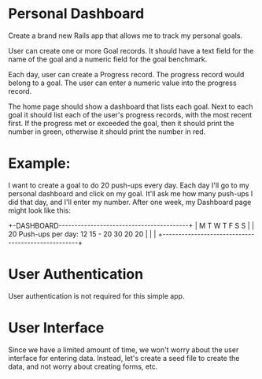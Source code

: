 # Personal Dashboard

Create a brand new Rails app that allows me to track my personal goals. 

User can create one or more Goal records. It should have a text field for the name of the goal and a numeric field for the goal benchmark. 

Each day, user can create a Progress record. The progress record would belong to a goal. The user can enter a numeric value into the progress record. 

The home page should show a dashboard that lists each goal. Next to each goal it should list each of the user's progress records, with the most recent first. If the progress met or exceeded the goal, then it should print the number in green, otherwise it should print the number in red. 

# Example: 

I want to create a goal to do 20 push-ups every day. Each day I'll go to my personal dashboard and click on my goal. It'll ask me how many push-ups I did that day, and I'll enter my number. After one week, my Dashboard page might look like this: 

+-DASHBOARD-----------------------------------------+
|                      M  T  W  T  F  S  S          |
| 20 Push-ups per day: 12 15 -  20 30 20 20         |
|                                                   |
+---------------------------------------------------+

# User Authentication

User authentication is not required for this simple app. 

# User Interface

Since we have a limited amount of time, we won't worry about the user interface for entering data. Instead, let's create a seed file to create the data, and not worry about creating forms, etc. 